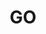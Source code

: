 ---
title: GO
excerpt: ''
deprecated: false
hidden: false
metadata:
  title: ''
  description: ''
  robots: index
next:
  description: ''
---